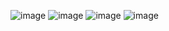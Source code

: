 ![image](https://github.com/Jose07082001/deber5/assets/170289244/25291af5-3c0c-4324-b611-a89bd4d351f5)
![image](https://github.com/Jose07082001/deber5/assets/170289244/f037a43c-d1da-4835-b48d-7e2afe5f1633)
![image](https://github.com/Jose07082001/deber5/assets/170289244/b88f2474-f99d-4fa4-9365-bfd0152ea603)
![image](https://github.com/Jose07082001/deber5/assets/170289244/c756564c-9cf0-42d7-85c4-1d2520c85a2d)
